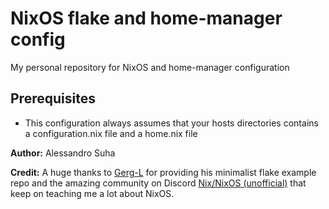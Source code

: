# NixOS flake and home-manager config

My personal repository for NixOS and home-manager configuration

## **Prerequisites**

- This configuration always assumes that your hosts directories contains a configuration.nix file and a home.nix file

**Author:** Alessandro Suha

**Credit:** A huge thanks to [Gerg-L](https://github.com/Gerg-L/nix-templates/tree/master) for providing his minimalist flake example repo and the amazing community on Discord [Nix/NixOS (unofficial)](https://discord.gg/qPJBy7qdUX) that keep on teaching me a lot about NixOS.
